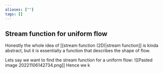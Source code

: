 ```yaml
---
aliases: [""]
tags: []
---
```


## Stream function for uniform flow
Honestly the whole idea of [[stream function (2D)|stream function]] is kinda abstract, but it is essentially a function that describes the shape of flow.

Lets say we want to find the stream function for a uniform flow:
![[Pasted image 20221106142734.png]]
Hence we k